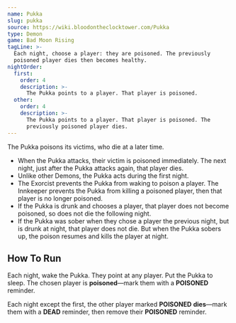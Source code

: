 ```yaml
---
name: Pukka
slug: pukka
source: https://wiki.bloodontheclocktower.com/Pukka
type: Demon
game: Bad Moon Rising
tagLine: >-
  Each night, choose a player: they are poisoned. The previously
  poisoned player dies then becomes healthy.
nightOrder:
  first:
    order: 4
    description: >-
      The Pukka points to a player. That player is poisoned.
  other:
    order: 4
    description: >-
      The Pukka points to a player. That player is poisoned. The
      previously poisoned player dies.
---
```


The Pukka poisons its victims, who die at a later time.

- When the Pukka attacks, their victim is poisoned immediately. The next
  night, just after the Pukka attacks again, that player dies.
- Unlike other Demons, the Pukka acts during the first night.
- The Exorcist prevents the Pukka from waking to poison a player. The
  Innkeeper prevents the Pukka from killing a poisoned player, then that
  player is no longer poisoned.
- If the Pukka is drunk and chooses a player, that player does not
  become poisoned, so does not die the following night.
- If the Pukka was sober when they chose a player the previous night,
  but is drunk at night, that player does not die. But when the Pukka
  sobers up, the poison resumes and kills the player at night.

## How To Run

Each night, wake the Pukka. They point at any player. Put the Pukka to
sleep. The chosen player is **poisoned**—mark them with a **POISONED**
reminder.

Each night except the first, the other player marked **POISONED**
**dies**—mark them with a **DEAD** reminder, then remove their
**POISONED** reminder.
